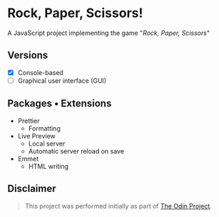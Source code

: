 # Rock, Paper, Scissors!

<!--
  Play a game of "rock, paper, scissors" with the computer
 -->

A JavaScript project implementing the game "_Rock, Paper, Scissors_"

## Versions

- [x] Console-based
- [ ] Graphical user interface (GUI)

## Packages • Extensions

- Prettier
  - Formatting
- Live Preview
  - Local server
  - Automatic server reload on save
- Emmet
  - HTML writing

## Disclaimer

> This project was performed initially as part of [The Odin Project](https://www.theodinproject.com/).
